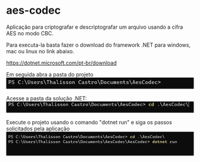 # aes-codec
Aplicação para criptografar e descriptografar um arquivo usando a cifra AES no modo CBC.

Para executa-la basta fazer o download do framework .NET para windows, mac ou linux no link abaixo.

<https://dotnet.microsoft.com/pt-br/download>

Em seguida abra a pasta do projeto
![project folder](/images/projectFolder.png)

Acesse a pasta da solução .NET:
![solution folder](/images/solutionFolder.png)

Execute o projeto usando o comando "dotnet run" e siga os passos solicitados pela aplicação
![project running](/images/dotnetRun.png)
